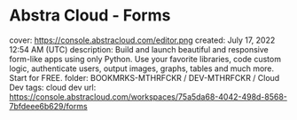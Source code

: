 # Abstra Cloud - Forms

cover: https://console.abstracloud.com/editor.png
created: July 17, 2022 12:54 AM (UTC)
description: Build and launch beautiful and responsive form-like apps using only Python. Use your favorite libraries, code custom logic, authenticate users, output images, graphs, tables and much more. Start for FREE.
folder: BOOKMRKS-MTHRFCKR / DEV-MTHRFCKR / Cloud Dev
tags: cloud dev
url: https://console.abstracloud.com/workspaces/75a5da68-4042-498d-8568-7bfdeee6b629/forms